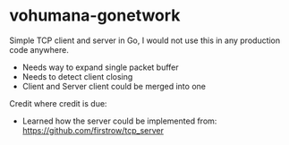 # vohumana-gonetwork

Simple TCP client and server in Go, I would not use this in any production code anywhere.
- Needs way to expand single packet buffer
- Needs to detect client closing
- Client and Server client could be merged into one

Credit where credit is due: 
- Learned how the server could be implemented from: https://github.com/firstrow/tcp_server 
